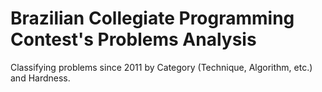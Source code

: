 # Brazilian Collegiate Programming Contest's Problems Analysis
Classifying problems since 2011 by Category (Technique, Algorithm, etc.) and Hardness.
